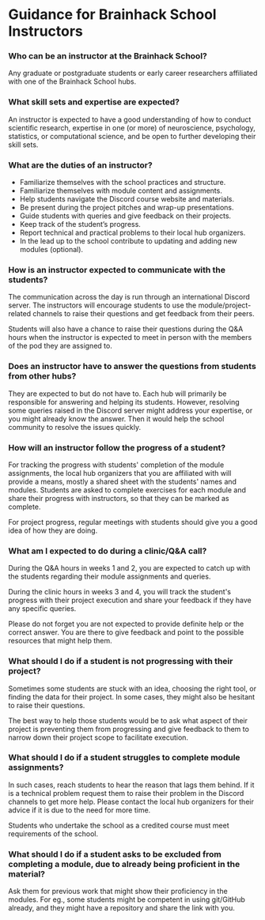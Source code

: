 # Guidance for Brainhack School Instructors


### Who can be an instructor at the Brainhack School?

Any graduate or postgraduate students or early career researchers affiliated with one of the Brainhack School hubs. 

### What skill sets and expertise are expected?

An instructor is expected to have a good understanding of how to conduct scientific research, expertise in one (or more) of neuroscience, psychology, statistics, or computational science, and be open to further developing their skill sets.


### What are the duties of an instructor?

- Familiarize themselves with the school practices and structure. 
- Familiarize themselves with module content and assignments. 
- Help students navigate the Discord course website and materials.
- Be present during the project pitches and wrap-up presentations. 
- Guide students with queries and give feedback on their projects.
- Keep track of the student’s progress.
- Report technical and practical problems to their local hub organizers.
- In the lead up to the school contribute to updating and adding new modules (optional).


### How is an instructor expected to communicate with the students?

The communication across the day is run through an international Discord server. The instructors will encourage students to use the module/project-related channels to raise their questions and get feedback from their peers.

Students will also have a chance to raise their questions during the Q&A hours when the instructor is expected to meet in person with the members of the pod they are assigned to.


### Does an instructor have to answer the questions from students from other hubs?

They are expected to but do not have to. Each hub will primarily be responsible for answering and helping its students. However, resolving some queries raised in the Discord server might address your expertise, or you might already know the answer. Then it would help the school community to resolve the issues quickly. 

### How will an instructor follow the progress of a student?  

For tracking the progress with students' completion of the module assignments, the local hub organizers that you are affiliated with will provide a means, mostly a shared sheet with the students' names and modules. Students are asked to complete exercises for each module and share their progress with instructors, so that they can be marked as complete.

For project progress, regular meetings with students should give you a good idea of how they are doing.

### What am I expected to do during a clinic/Q&A call?

During the Q&A hours in weeks 1 and 2, you are expected to catch up with the students regarding their module assignments and queries. 


During the clinic hours in weeks 3 and 4, you will track the student's progress with their project execution and share your feedback if they have any specific queries.

Please do not forget you are not expected to provide definite help or the correct answer. You are there to give feedback and point to the possible resources that might help them. 


### What should I do if a student is not progressing with their project?

Sometimes some students are stuck with an idea, choosing the right tool, or finding the data for their project. In some cases, they might also be hesitant to raise their questions. 

The best way to help those students would be to ask what aspect of their project is preventing them from progressing and give feedback to them to narrow down their project scope to facilitate execution.



### What should I do if a student struggles to complete module assignments?

In such cases, reach students to hear the reason that lags them behind. If it is a technical problem request them to raise their problem in the Discord channels to get more help. Please contact the local hub organizers for their advice if it is due to the need for more time. 

Students who undertake the school as a credited course must meet requirements of the school.


### What should I do if a student asks to be excluded from completing a module, due to already being proficient in the material?

Ask them for previous work that might show their proficiency in the modules. For eg., some students might be competent in using git/GitHub already, and they might have a repository and share the link with you. 

